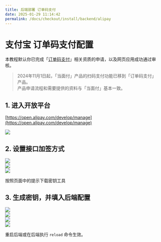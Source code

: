 ```yaml
---
title: 后端部署 订单码支付
date: 2025-01-29 11:14:42
permalink: /docs/checkout/install/backend/alipay
---
```


# 支付宝 订单码支付配置

本教程默认你已完成「[订单码支付](https://open.alipay.com/api/detail?code=I1080300001000068149&index=0)」相关资质的申请，以及网页应用成功通过审核。
> 2024年11月1日起，「当面付」产品的扫码支付功能已移到「订单码支付」产品。  
> 产品申请流程和需要提供的资料与「当面付」基本一致。

## 1. 进入开放平台

[https://open.alipay.com/develop/manage](https://open.alipay.com/develop/manage)

![](https://pic1.imgdb.cn/item/67999f7ad0e0a243d4f8688b.png)

## 2. 设置接口加签方式

![](https://pic1.imgdb.cn/item/67999f7ad0e0a243d4f8688c.png)  
![](https://pic1.imgdb.cn/item/67999f7ad0e0a243d4f8688d.png)  
![](https://pic1.imgdb.cn/item/67999f7bd0e0a243d4f8688e.png)  

按照页面中的提示下载密钥工具

## 3. 生成密钥，并填入后端配置

![](https://pic1.imgdb.cn/item/67999f7bd0e0a243d4f8688f.png)  
![](https://pic1.imgdb.cn/item/67999f9ed0e0a243d4f86895.png)  
![](https://pic1.imgdb.cn/item/67999f9fd0e0a243d4f86896.png)  
![](https://pic1.imgdb.cn/item/67999f9fd0e0a243d4f86897.png)  

重启后端或在后端执行 `reload` 命令生效。
